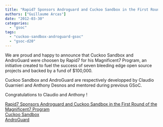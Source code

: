 ```yaml
---
title: "Rapid7 Sponsors Androguard and Cuckoo Sandbox in the First Round of the Magnificent7 Program"
authors: ["Guillaume Arcas"]
date: "2012-03-30"
categories: 
  - "gsoc"
tags: 
  - "cuckoo-sandbox-androguard-gsoc"
  - "gsoc-d20"
---
```


We are proud and happy to announce that Cuckoo Sandbox and AndroGuard were choosen by Rapid7 for his Magnificent7 Program, an initiative created to fuel the success of seven bleeding edge open source projects and backed by a fund of $100,000. 
  
Cuckoo Sandbox and AndroGuard are respectively developped by Claudio Guarnieri and Anthony Desnos and mentored during previous GSoC.  
  
Congratulations to Claudio and Anthony !  
  
[Rapid7 Sponsors Androguard and Cuckoo Sandbox in the First Round of the Magnificent7 Program](http://www.rapid7.com/news-events/press-releases/2012/2012-magnificent7-program.jsp)  
[Cuckoo Sandbox](http://cuckoobox.org/)  
[AndroGuard](http://code.google.com/p/androguard/)
